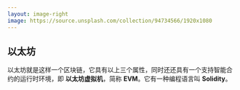 ```yaml
---
layout: image-right
image: https://source.unsplash.com/collection/94734566/1920x1080
---
```


## 以太坊

以太坊就是这样一个区块链，它具有以上三个属性，同时还还具有一个支持智能合约的运行时环境，即 **以太坊虚拟机**，简称 **EVM**。它有一种编程语言叫 **Solidity**。